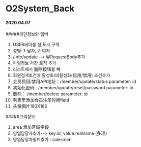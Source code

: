 # O2System_Back

#### 2020.04.07
#####개인정보와 멤버
1. USER테이블 성,도시,구역
2. 성별: 1-남자, 2-여자
3. /info/update --> @RequestBody추가
4. 파일정보 저장 로직 추가
5. 리스트에서 删除按钮를 빼
6. 회원검색조건에 활성화/비활성화(启用/禁用) 조건추가
7. 会员启用/禁用API地址：/member/update/status       parameter: id
8. 初始化密码 : /member/update/reset/password       parameter: id
9. 删除： /member/delete                            parameter: id
10. 列表里添加会员注册时间field
11. 头像图片180X180

#####고객정보
1. area 添加区域字段
2. 영업담당자추가--> key:id, value:realname    (多项)
3. 영업담당자필드추가 : salesman



